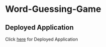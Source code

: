 # Word-Guessing-Game

## Deployed Application

Click [here](https://sareacct91.github.io/Word-Guessing-Game/) for Deployed Application
